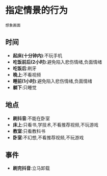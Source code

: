 # 指定情景的行为
`想象画面`

## 时间
- **起床(十分钟内)**:不玩手机
- **吃饭前后(2小时)**:避免陷入悲伤情绪,负面情绪
- **吃饭后**:刷牙
- **晚上**:不看视频
- **睡前(1小时)**:避免陷入悲伤情绪,负面情绪
- **躺下**:只睡觉
## 地点
- **刷抖音**:不能在卧室
- **床上**:只看书,学技术,不看推荐视频,不玩游戏
- **教室**:只看教科书
- **卧室**:不幻想,不看推荐视频,不玩游戏

## 事件
- **刷完抖音**:立马卸载

